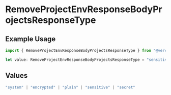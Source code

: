 # RemoveProjectEnvResponseBodyProjectsResponseType

## Example Usage

```typescript
import { RemoveProjectEnvResponseBodyProjectsResponseType } from "@vercel/sdk/models/operations/removeprojectenv.js";

let value: RemoveProjectEnvResponseBodyProjectsResponseType = "sensitive";
```

## Values

```typescript
"system" | "encrypted" | "plain" | "sensitive" | "secret"
```